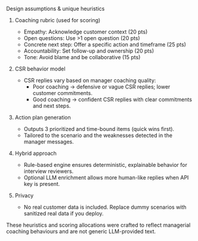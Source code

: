 Design assumptions & unique heuristics

1. Coaching rubric (used for scoring)
   - Empathy: Acknowledge customer context (20 pts)
   - Open questions: Use >1 open question (20 pts)
   - Concrete next step: Offer a specific action and timeframe (25 pts)
   - Accountability: Set follow-up and ownership (20 pts)
   - Tone: Avoid blame and be collaborative (15 pts)

2. CSR behavior model
   - CSR replies vary based on manager coaching quality:
     - Poor coaching -> defensive or vague CSR replies; lower customer commitments.
     - Good coaching -> confident CSR replies with clear commitments and next steps.

3. Action plan generation
   - Outputs 3 prioritized and time-bound items (quick wins first).
   - Tailored to the scenario and the weaknesses detected in the manager messages.

4. Hybrid approach
   - Rule-based engine ensures deterministic, explainable behavior for interview reviewers.
   - Optional LLM enrichment allows more human-like replies when API key is present.

5. Privacy
   - No real customer data is included. Replace dummy scenarios with sanitized real data if you deploy.

These heuristics and scoring allocations were crafted to reflect managerial coaching behaviours and are not generic LLM-provided text.
